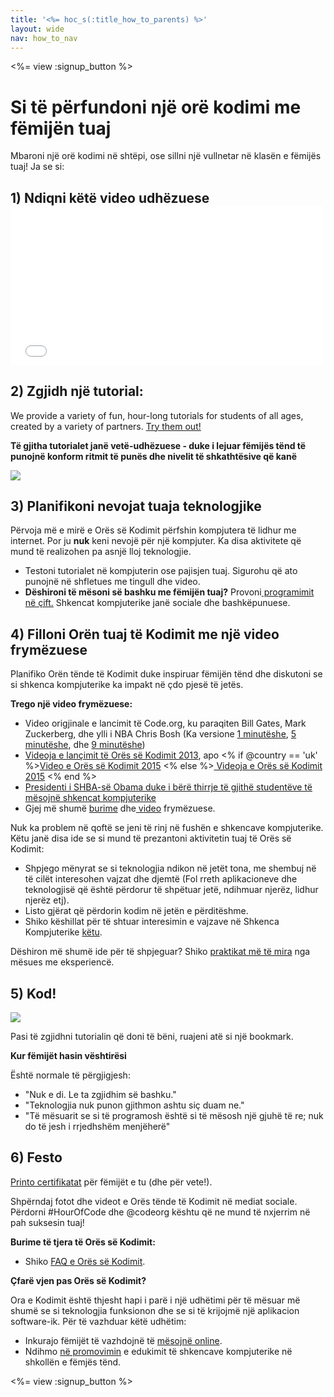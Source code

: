 ```yaml
---
title: '<%= hoc_s(:title_how_to_parents) %>'
layout: wide
nav: how_to_nav
---
```

<%= view :signup_button %>

# Si të përfundoni një orë kodimi me fëmijën tuaj

Mbaroni një orë kodimi në shtëpi, ose sillni një vullnetar në klasën e fëmijës tuaj! Ja se si:

## 1) Ndiqni këtë video udhëzuese <iframe width="500" height="255" src="//www.youtube.com/embed/SrnvvWDm73k" frameborder="0" allowfullscreen mark="crwd-mark"></iframe> 

## 2) Zgjidh një tutorial:

We provide a variety of fun, hour-long tutorials for students of all ages, created by a variety of partners. [Try them out!](<%= resolve_url('/learn') %>)

**Të gjitha tutorialet janë vetë-udhëzuese - duke i lejuar fëmijës tënd të punojnë konform ritmit të punës dhe nivelit të shkathtësive që kanë**

[![](/images/fit-700/tutorials.png)](<%= resolve_url('/learn') %>)

## 3) Planifikoni nevojat tuaja teknologjike

Përvoja më e mirë e Orës së Kodimit përfshin kompjutera të lidhur me internet. Por ju **nuk** keni nevojë për një kompjuter. Ka disa aktivitete që mund të realizohen pa asnjë lloj teknologjie.

- Testoni tutorialet në kompjuterin ose pajisjen tuaj. Sigurohu që ato punojnë në shfletues me tingull dhe video.
- **Dëshironi të mësoni së bashku me fëmijën tuaj?** Provoni[ programimit në çift.](http://www.ncwit.org/resources/pair-programming-box-power-collaborative-learning) Shkencat kompjuterike janë sociale dhe bashkëpunuese.

## 4) Filloni Orën tuaj të Kodimit me një video frymëzuese

Planifiko Orën tënde të Kodimit duke inspiruar fëmijën tënd dhe diskutoni se si shkenca kompjuterike ka impakt në çdo pjesë të jetës.

**Trego një video frymëzuese:**

- Video origjinale e lancimit të Code.org, ku paraqiten Bill Gates, Mark Zuckerberg, dhe ylli i NBA Chris Bosh (Ka versione [1 minutëshe](https://www.youtube.com/watch?v=qYZF6oIZtfc), [5 minutëshe](https://www.youtube.com/watch?v=nKIu9yen5nc), dhe [9 minutëshe](https://www.youtube.com/watch?v=dU1xS07N-FA))
- [Videoja e lançimit të Orës së Kodimit 2013](https://www.youtube.com/watch?v=FC5FbmsH4fw), apo <% if @country == 'uk' %>[Video e Orës së Kodimit 2015](https://www.youtube.com/watch?v=7L97YMYqLHc) <% else %>[ Videoja e Orës së Kodimit 2015](https://www.youtube.com/watch?v=7L97YMYqLHc) <% end %>
- [Presidenti i SHBA-së Obama duke i bërë thirrje të gjithë studentëve të mësojnë shkencat kompjuterike](https://www.youtube.com/watch?v=6XvmhE1J9PY)
- Gjej më shumë [burime](<%= resolve_url('https://code.org/inspire') %>) dhe[ video](https://www.youtube.com/playlist?list=PLzdnOPI1iJNfpD8i4Sx7U0y2MccnrNZuP) frymëzuese.

Nuk ka problem në qoftë se jeni të rinj në fushën e shkencave kompjuterike. Këtu janë disa ide se si mund të prezantoni aktivitetin tuaj të Orës së Kodimit:

- Shpjego mënyrat se si teknologjia ndikon në jetët tona, me shembuj në të cilët interesohen vajzat dhe djemtë (Fol rreth aplikacioneve dhe teknologjisë që është përdorur të shpëtuar jetë, ndihmuar njerëz, lidhur njerëz etj).
- Listo gjërat që përdorin kodim në jetën e përditëshme.
- Shiko këshillat për të shtuar interesimin e vajzave në Shkenca Kompjuterike [këtu](<%= resolve_url('https://code.org/girls') %>).

Dëshiron më shumë ide për të shpjeguar? Shiko [praktikat më të mira](/files/AfterschoolEducatorLessonPlanOutline.docx) nga mësues me eksperiencë.

## 5) Kod!

<img src="/images/fit-700/tutorial-short-link.png" />

Pasi të zgjidhni tutorialin që doni të bëni, ruajeni atë si një bookmark.

**Kur fëmijët hasin vështirësi**

Është normale të përgjigjesh:

- "Nuk e di. Le ta zgjidhim së bashku."
- "Teknologjia nuk punon gjithmon ashtu siç duam ne."
- "Të mësuarit se si të programosh është si të mësosh një gjuhë të re; nuk do të jesh i rrjedhshëm menjëherë"

## 6) Festo

[Printo certifikatat](<%= resolve_url('https://code.org/certificates') %>) për fëmijët e tu (dhe për vete!).

Shpërndaj fotot dhe videot e Orës tënde të Kodimit në mediat sociale. Përdorni #HourOfCode dhe @codeorg kështu që ne mund të nxjerrim në pah suksesin tuaj!

**Burime të tjera të Orës së Kodimit:**

- Shiko [FAQ e Orës së Kodimit](https://support.code.org/hc/en-us/categories/200147083-Hour-of-Code).

**Çfarë vjen pas Orës së Kodimit?**

Ora e Kodimit është thjesht hapi i parë i një udhëtimi për të mësuar më shumë se si teknologjia funksionon dhe se si të krijojmë një aplikacion software-ik. Për të vazhduar këtë udhëtim:

- Inkurajo fëmijët të vazhdojnë të [mësojnë online](<%= resolve_url('https://code.org/learn/beyond') %>).
- Ndihmo [ në promovimin](<%= resolve_url('/promote') %>) e edukimit të shkencave kompjuterike në shkollën e fëmjës tënd.

<%= view :signup_button %>